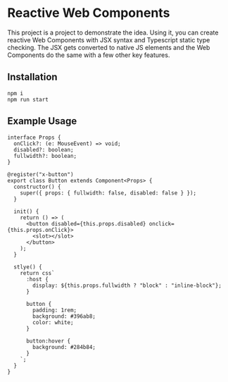 # Reactive Web Components

This project is a project to demonstrate the idea. Using it, you can create reactive Web Components with JSX syntax and Typescript static type checking. The JSX gets converted to native JS elements and the Web Components do the same with a few other key features.

## Installation

    npm i
    npm run start

## Example Usage

```
interface Props {
  onClick?: (e: MouseEvent) => void;
  disabled?: boolean;
  fullwidth?: boolean;
}

@register("x-button")
export class Button extends Component<Props> {
  constructor() {
    super({ props: { fullwidth: false, disabled: false } });
  }

  init() {
    return () => (
      <button disabled={this.props.disabled} onclick={this.props.onClick}>
        <slot></slot>
      </button>
    );
  }

  stlye() {
    return css`
      :host {
        display: ${this.props.fullwidth ? "block" : "inline-block"};
      }

      button {
        padding: 1rem;
        background: #396ab8;
        color: white;
      }

      button:hover {
        background: #284b84;
      }
    `;
  }
}
```
